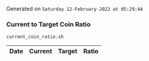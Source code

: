 Generated on `Saturday 12-February-2022 at 05:29:44`

### Current to Target Coin Ratio
`current_coin_ratio.sh`

Date|Current|Target|Ratio
---|---|---|---
